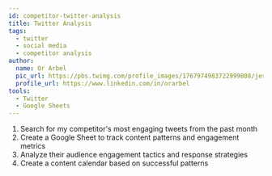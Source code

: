 ```yaml
---
id: competitor-twitter-analysis
title: Twitter Analysis
tags:
  - twitter
  - social media
  - competitor analysis
author:
  name: Or Arbel
  pic_url: https://pbs.twimg.com/profile_images/1767974983722999808/jesnALTi_400x400.jpg
  profile_url: https://www.linkedin.com/in/orarbel
tools:
  - Twitter
  - Google Sheets
---
```

1. Search for my competitor's most engaging tweets from the past month
2. Create a Google Sheet to track content patterns and engagement metrics
3. Analyze their audience engagement tactics and response strategies
4. Create a content calendar based on successful patterns 